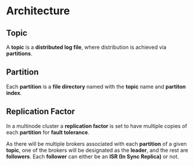 # Architecture

## Topic

A **topic** is a **distributed log file**, where distribution is achieved via **partitions**.

## Partition

Each **partition** is a **file directory** named with the **topic** name and **partiton index**.

## Replication Factor

In a multinode cluster a **replication factor** is set to have multiple copies of each **partition** for **fault tolerance**.

As there will be multiple brokers associated with each **partition** of a given **topic**, one of the brokers will be designated as the **leader**, and the rest are **followers**. Each **follower** can either be an **ISR (In Sync Replica)** or not.